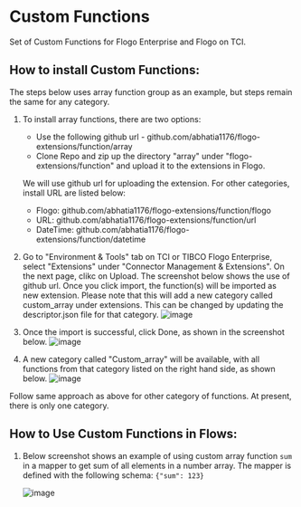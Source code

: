 # Custom Functions
Set of Custom Functions for Flogo Enterprise and Flogo on TCI.

## How to install Custom Functions: 
The steps below uses array function group as an example, but steps remain the same for any category.

1. To install array functions, there are two options:

   - Use the following github url - github.com/abhatia1176/flogo-extensions/function/array
   - Clone Repo and zip up the directory "array" under "flogo-extensions/function" and upload it to the extensions in Flogo.

   We will use github url for uploading the extension. For other categories, install URL are listed below:
   - Flogo: github.com/abhatia1176/flogo-extensions/function/flogo
   - URL: github.com/abhatia1176/flogo-extensions/function/url
   - DateTime: github.com/abhatia1176/flogo-extensions/function/datetime
   
2. Go to "Environment & Tools" tab on TCI or TIBCO Flogo Enterprise, select "Extensions" under "Connector Management & Extensions".  On the next page, clikc on Upload. The screenshot below shows the use of github url. Once you click import, the function(s) will be imported as new extension. Please note that this will add a new category called custom_array under extensions. This can be changed by updating the descriptor.json file for that category.
![image](https://user-images.githubusercontent.com/4227956/73557110-42dd7380-4416-11ea-98d8-7d7747b90717.png)

3. Once the import is successful, click Done, as shown in the screenshot below.
![image](https://user-images.githubusercontent.com/4227956/73557493-e595f200-4416-11ea-8ff4-da9bc7cb1bc0.png)

4. A new category called "Custom_array" will be available, with all functions from that category listed on the right hand side, as shown below.
![image](https://user-images.githubusercontent.com/4227956/73557873-a916c600-4417-11ea-9c06-c27e306c0dfe.png)

Follow same approach as above for other category of functions. At present, there is only one category.

## How to Use Custom Functions in Flows:

1. Below screenshot shows an example of using custom array function `sum` in a mapper to get sum of all elements in a number array. The mapper is defined with the following schema:
     `{"sum": 123}`
     
     ![image](https://user-images.githubusercontent.com/4227956/73559003-e0867200-4419-11ea-809e-0bdf56f6c0a9.png)
